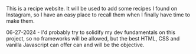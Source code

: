 This is a recipe website. It will be used to add some recipes I found on Instagram, so I have an easy place to recall them when I finally have time to make them.

06-27-2024 - I'd probably try to solidify my dev fundamentals on this project, so no frameworks will be allowed, but the best HTML, CSS and vanilla Javascript can offer can and will be the objective.
